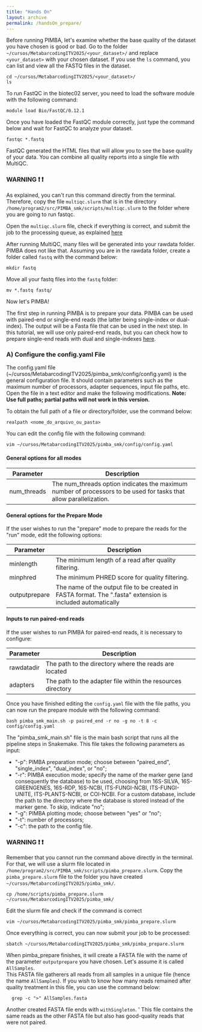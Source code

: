 ```yaml
---
title: "Hands On"
layout: archive
permalink: /handsOn_prepare/
---  
```


Before running PIMBA, let's examine whether the base quality of the dataset you have chosen is good or bad.
Go to the folder `~/cursos/MetabarcodingITV2025/<your_dataset>/` and replace `<your_dataset>` with your chosen dataset.
If you use the `ls` command, you can list and view all the FASTQ files in the dataset.

```console  
cd ~/cursos/MetabarcodingITV2025/<your_dataset>/
ls
```
To run FastQC in the biotec02 server, you need to load the software module with the following command:
```console  
module load Bio/FastQC/0.12.1
```

Once you have loaded the FastQC module correctly, just type the command below and wait for FastQC to analyze your dataset.
```console  
fastqc *.fastq
```
FastQC generated the HTML files that will allow you to see the base quality of your data.
You can combine all quality reports into a single file with MultiQC.
### WARNING ❗ :exclamation:
As explained, you can't run this command directly from the terminal. Therefore, copy the file `multiqc.slurm` that is in the directory `/home/program2/src/PIMBA_smk/scripts/multiqc.slurm` to the folder where you are going to run fastqc.

Open the `multiqc.slurm` file, check if everything is correct, and submit the job to the processing queue, as explained [here](https://itvgenomics.github.io/tutorial_metabarcoding_v3/submitting_jobs/)

After running MultiQC, many files will be generated into your rawdata folder. PIMBA does not like that.
Assuming you are in the rawdata folder, create a folder called `fastq` with the command below:
```console  
mkdir fastq
```

Move all your fastq files into the `fastq` folder:
```console  
mv *.fastq fastq/
```

Now let's PIMBA!

The first step in running PIMBA is to prepare your data. PIMBA can be used with paired-end or single-end reads (the latter being single-index or dual-index). The output will be a Fasta file that can be used in the next step. In this tutorial, we will use only paired-end reads, but you can check how to prepare single-end reads with dual and single-indexes [here](https://github.com/itvgenomics/pimba_smk/blob/main/README.md#a-configure-the-configyaml-file).

### A) Configure the config.yaml File

The config.yaml file (~/cursos/MetabarcodingITV2025/pimba_smk/config/config.yaml) is the general configuration file. It should contain parameters such as the maximum number of processors, adapter sequences, input file paths, etc. Open the file in a text editor and make the following modifications. **Note: Use full paths; partial paths will not work in this version.**

To obtain the full path of a file or directory/folder, use the command below:
```console  
realpath <nome_do_arquivo_ou_pasta>
```

You can edit the config file with the following command:
```console  
vim ~/cursos/MetabarcodingITV2025/pimba_smk/config/config.yaml
```
#### General options for all modes

| Parameter | Description |
| ----------- | ----------- |
| num_threads | The num_threads option indicates the maximum number of processors to be used for tasks that allow parallelization. |

#### General options for the Prepare Mode
If the user wishes to run the "prepare" mode to prepare the reads for the "run" mode, edit the following options:

| Parameter | Description |
| ----------- | ----------- |
| minlength | The minimum length of a read after quality filtering. |
| minphred | The minimum PHRED score for quality filtering. |
| outputprepare | The name of the output file to be created in FASTA format. The ".fasta" extension is included automatically |

#### Inputs to run paired-end reads
If the user wishes to run PIMBA for paired-end reads, it is necessary to configure:

| Parameter | Description |
| ----------- | ----------- |
| rawdatadir | The path to the directory where the reads are located |
| adapters | The path to the adapter file within the resources directory |

Once you have finished editing the `config.yaml` file with the file paths, you can now run the prepare module with the following command:
```console  
bash pimba_smk_main.sh -p paired_end -r no -g no -t 8 -c config/config.yaml
```
The "pimba_smk_main.sh" file is the main bash script that runs all the pipeline steps in Snakemake. This file takes the following parameters as input:

- "-p": PIMBA preparation mode; choose between "paired_end", "single_index", "dual_index", or "no";
- "-r": PIMBA execution mode; specify the name of the marker gene (and consequently the database) to be used, choosing from 16S-SILVA, 16S-GREENGENES, 16S-RDP, 16S-NCBI, ITS-FUNGI-NCBI, ITS-FUNGI-UNITE, ITS-PLANTS-NCBI, or COI-NCBI. For a custom database, include the path to the directory where the database is stored instead of the marker gene. To skip, indicate "no";
- "-g": PIMBA plotting mode; choose between "yes" or "no";
- "-t": number of processors;
- "-c": the path to the config file.

### WARNING ❗ :exclamation:
Remember that you cannot run the command above directly in the terminal. For that, we will use a slurm file located in `/home/program2/src/PIMBA_smk/scripts/pimba_prepare.slurm`.
Copy the `pimba_prepare.slurm` file to the folder you have created `~/cursos/MetabarcodingITV2025/pimba_smk/`.
```console  
cp /home/scripts/pimba_prepare.slurm ~/cursos/MetabarcodingITV2025/pimba_smk/
```

Edit the slurm file and check if the command is correct
```console  
vim ~/cursos/MetabarcodingITV2025/pimba_smk/pimba_prepare.slurm
```

Once everything is correct, you can now submit your job to be processed:
```console  
sbatch ~/cursos/MetabarcodingITV2025/pimba_smk/pimba_prepare.slurm
```

When pimba_prepare finishes, it will create a FASTA file with the name of the parameter `outputprepare` you have chosen. Let's assume it is called `AllSamples`.\
This FASTA file gatherers all reads from all samples in a unique file (hence the name `AllSamples`).
If you wish to know how many reads remained after quality treatment in this file, you can use the command below:

```console  
  grep -c ">" AllSamples.fasta
```

Another created FASTA file ends with `withSingleton`. ' This file contains the same reads as the other FASTA file but also has good-quality reads that were not paired.

